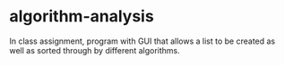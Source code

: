 # algorithm-analysis
In class assignment, program with GUI that allows a list to be created as well as sorted through by different algorithms.
